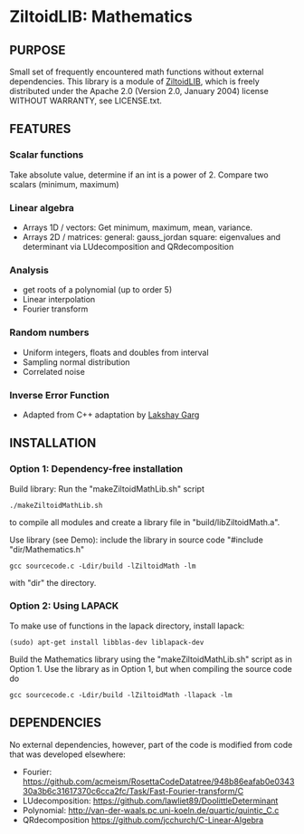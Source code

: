 # ZiltoidLIB: Mathematics

## PURPOSE
Small set of frequently encountered math functions without external dependencies. This library is a module of [ZiltoidLIB](https://github.com/CharleySchaefer/ZiltoidLIB), which is freely distributed under the Apache 2.0 (Version 2.0, January 2004) license WITHOUT WARRANTY, see LICENSE.txt.

## FEATURES

### Scalar functions
Take absolute value, determine if an int is a power of 2.
Compare two scalars (minimum, maximum)

### Linear algebra 
 * Arrays 1D / vectors: Get minimum, maximum, mean, variance.
 * Arrays 2D / matrices: 
   general: gauss_jordan
   square:  eigenvalues and determinant via LUdecomposition and QRdecomposition 

### Analysis 
 * get roots of a polynomial (up to order 5)
 * Linear interpolation
 * Fourier transform

### Random numbers

 * Uniform integers, floats and doubles from interval 
 * Sampling normal distribution
 * Correlated noise


### Inverse Error Function

 * Adapted from C++ adaptation by [Lakshay Garg](https://github.com/lakshayg/erfinv)

## INSTALLATION

### Option 1: Dependency-free installation

Build library: Run the "makeZiltoidMathLib.sh" script

``` ./makeZiltoidMathLib.sh ```

 to compile all modules and create a library file in "build/libZiltoidMath.a".

Use library (see Demo): include the library in source code "#include "dir/Mathematics.h" 

``` gcc sourcecode.c -Ldir/build -lZiltoidMath -lm ``` 

with "dir" the directory.


### Option 2: Using LAPACK

To make use of functions in the lapack directory, install lapack:

``` (sudo) apt-get install libblas-dev liblapack-dev ```

Build the Mathematics library using the "makeZiltoidMathLib.sh" script as in Option 1.
Use the library as in Option 1, but when compiling the source code do 

``` gcc sourcecode.c -Ldir/build -lZiltoidMath -llapack -lm ``` 

## DEPENDENCIES
  No external dependencies, however, part of the code is modified from code that was developed elsewhere: 
  * Fourier:            https://github.com/acmeism/RosettaCodeDatatree/948b86eafab0e034330a3b6c31617370c6cca2fc/Task/Fast-Fourier-transform/C
  * LUdecomposition:    https://github.com/lawliet89/DoolittleDeterminant
  * Polynomial:         http://van-der-waals.pc.uni-koeln.de/quartic/quintic_C.c 
  * QRdecomposition     https://github.com/jcchurch/C-Linear-Algebra
